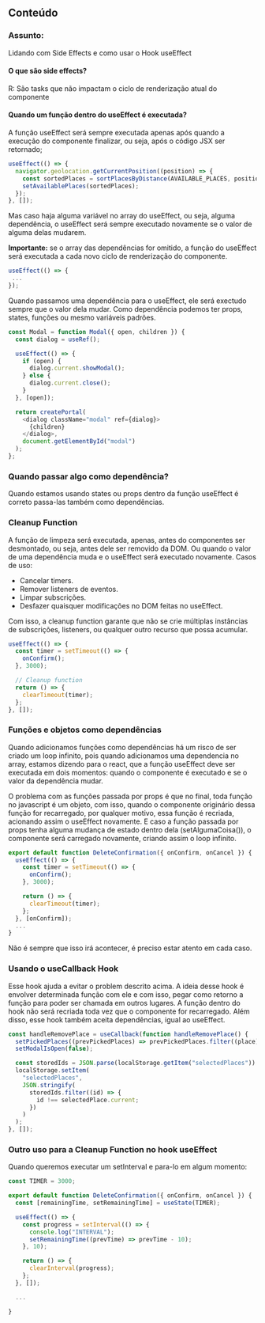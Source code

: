 ## Conteúdo

### Assunto:

Lidando com Side Effects e como usar o Hook useEffect

#### O que são side effects?

R: São tasks que não impactam o ciclo de renderização atual do componente

#### Quando um função dentro do useEffect é executada?

A função useEffect será sempre executada apenas após quando a execução do componente finalizar, ou seja, após o código JSX ser retornado;

```ts
useEffect(() => {
  navigator.geolocation.getCurrentPosition((position) => {
    const sortedPlaces = sortPlacesByDistance(AVAILABLE_PLACES, position.coords.latitude, position.coords.longitude);
    setAvailablePlaces(sortedPlaces);
  });
}, []);
```

Mas caso haja alguma variável no array do useEffect, ou seja, alguma dependência, o useEffect será sempre executado novamente se o valor de alguma delas mudarem.

**Importante:** se o array das dependências for omitido, a função do useEffect será executada a cada novo ciclo de renderização do componente.

```ts
useEffect(() => {
 ...
});
```

Quando passamos uma dependência para o useEffect, ele será exectudo sempre que o valor dela mudar. Como dependência podemos ter props, states, funções ou mesmo variáveis padrões.

```ts
const Modal = function Modal({ open, children }) {
  const dialog = useRef();

  useEffect(() => {
    if (open) {
      dialog.current.showModal();
    } else {
      dialog.current.close();
    }
  }, [open]);

  return createPortal(
    <dialog className="modal" ref={dialog}>
      {children}
    </dialog>,
    document.getElementById("modal")
  );
};
```

### Quando passar algo como dependência?

Quando estamos usando states ou props dentro da função useEffect é correto passa-las também como dependências.

### Cleanup Function

A função de limpeza será executada, apenas, antes do componentes ser desmontado, ou seja, antes dele ser removido da DOM. Ou quando o valor de uma dependência muda e o useEffect será executado novamente. Casos de uso:

- Cancelar timers.
- Remover listeners de eventos.
- Limpar subscrições.
- Desfazer quaisquer modificações no DOM feitas no useEffect.

Com isso, a cleanup function garante que não se crie múltiplas instâncias de subscrições, listeners, ou qualquer outro recurso que possa acumular.

```ts
useEffect(() => {
  const timer = setTimeout(() => {
    onConfirm();
  }, 3000);

  // Cleanup function
  return () => {
    clearTimeout(timer);
  };
}, []);
```

### Funções e objetos como dependências

Quando adicionamos funções como dependências há um risco de ser criado um loop infinito, pois quando adicionamos uma dependencia no array, estamos dizendo para o react, que a função useEffect deve ser executada em dois momentos: quando o componente é executado e se o valor da dependência mudar.

O problema com as funções passada por props é que no final, toda função no javascript é um objeto, com isso, quando o componente originário dessa função for recarregado, por qualquer motivo, essa função é recriada, acionando assim o useEffect novamente. E caso a função passada por props tenha alguma mudança de estado dentro dela (setAlgumaCoisa()), o componente será carregado novamente, criando assim o loop infinito.

```ts
export default function DeleteConfirmation({ onConfirm, onCancel }) {
  useEffect(() => {
    const timer = setTimeout(() => {
      onConfirm();
    }, 3000);

    return () => {
      clearTimeout(timer);
    };
  }, [onConfirm]);
  ...
}
```

Não é sempre que isso irá acontecer, é preciso estar atento em cada caso.

### Usando o useCallback Hook

Esse hook ajuda a evitar o problem descrito acima. A ideia desse hook é envolver determinada função com ele e com isso, pegar como retorno a função para poder ser chamada em outros lugares. A função dentro do hook não será recriada toda vez que o componente for recarregado. Além disso, esse hook também aceita dependências, igual ao useEffect.

```ts
const handleRemovePlace = useCallback(function handleRemovePlace() {
  setPickedPlaces((prevPickedPlaces) => prevPickedPlaces.filter((place) => place.id !== selectedPlace.current));
  setModalIsOpen(false);

  const storedIds = JSON.parse(localStorage.getItem("selectedPlaces")) || [];
  localStorage.setItem(
    "selectedPlaces",
    JSON.stringify(
      storedIds.filter((id) => {
        id !== selectedPlace.current;
      })
    )
  );
}, []);
```

### Outro uso para a Cleanup Function no hook useEffect

Quando queremos executar um setInterval e para-lo em algum momento:

```ts
const TIMER = 3000;

export default function DeleteConfirmation({ onConfirm, onCancel }) {
  const [remainingTime, setRemainingTime] = useState(TIMER);

  useEffect(() => {
    const progress = setInterval(() => {
      console.log("INTERVAL");
      setRemainingTime((prevTime) => prevTime - 10);
    }, 10);

    return () => {
      clearInterval(progress);
    };
  }, []);

  ...

}
```
